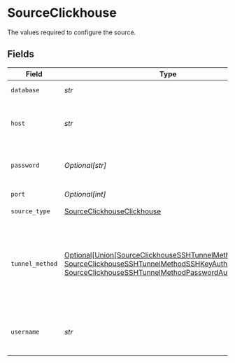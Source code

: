# SourceClickhouse

The values required to configure the source.


## Fields

| Field                                                                                                                                                                                                                          | Type                                                                                                                                                                                                                           | Required                                                                                                                                                                                                                       | Description                                                                                                                                                                                                                    | Example                                                                                                                                                                                                                        |
| ------------------------------------------------------------------------------------------------------------------------------------------------------------------------------------------------------------------------------ | ------------------------------------------------------------------------------------------------------------------------------------------------------------------------------------------------------------------------------ | ------------------------------------------------------------------------------------------------------------------------------------------------------------------------------------------------------------------------------ | ------------------------------------------------------------------------------------------------------------------------------------------------------------------------------------------------------------------------------ | ------------------------------------------------------------------------------------------------------------------------------------------------------------------------------------------------------------------------------ |
| `database`                                                                                                                                                                                                                     | *str*                                                                                                                                                                                                                          | :heavy_check_mark:                                                                                                                                                                                                             | The name of the database.                                                                                                                                                                                                      | default                                                                                                                                                                                                                        |
| `host`                                                                                                                                                                                                                         | *str*                                                                                                                                                                                                                          | :heavy_check_mark:                                                                                                                                                                                                             | The host endpoint of the Clickhouse cluster.                                                                                                                                                                                   |                                                                                                                                                                                                                                |
| `password`                                                                                                                                                                                                                     | *Optional[str]*                                                                                                                                                                                                                | :heavy_minus_sign:                                                                                                                                                                                                             | The password associated with this username.                                                                                                                                                                                    |                                                                                                                                                                                                                                |
| `port`                                                                                                                                                                                                                         | *Optional[int]*                                                                                                                                                                                                                | :heavy_minus_sign:                                                                                                                                                                                                             | The port of the database.                                                                                                                                                                                                      | 8123                                                                                                                                                                                                                           |
| `source_type`                                                                                                                                                                                                                  | [SourceClickhouseClickhouse](../../models/shared/sourceclickhouseclickhouse.md)                                                                                                                                                | :heavy_check_mark:                                                                                                                                                                                                             | N/A                                                                                                                                                                                                                            |                                                                                                                                                                                                                                |
| `tunnel_method`                                                                                                                                                                                                                | [Optional[Union[SourceClickhouseSSHTunnelMethodNoTunnel, SourceClickhouseSSHTunnelMethodSSHKeyAuthentication, SourceClickhouseSSHTunnelMethodPasswordAuthentication]]](../../models/shared/sourceclickhousesshtunnelmethod.md) | :heavy_minus_sign:                                                                                                                                                                                                             | Whether to initiate an SSH tunnel before connecting to the database, and if so, which kind of authentication to use.                                                                                                           |                                                                                                                                                                                                                                |
| `username`                                                                                                                                                                                                                     | *str*                                                                                                                                                                                                                          | :heavy_check_mark:                                                                                                                                                                                                             | The username which is used to access the database.                                                                                                                                                                             |                                                                                                                                                                                                                                |